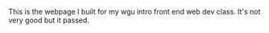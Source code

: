 This is the webpage I built for my wgu intro front end web dev class. It's not very good but it passed.

